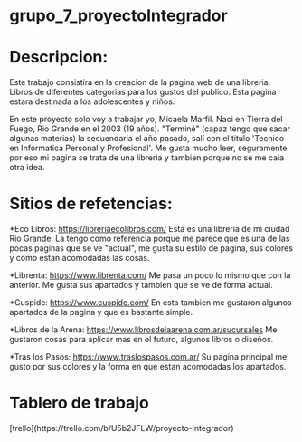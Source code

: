 # grupo_7_proyectoIntegrador
<h1>Descripcion: </h1> Este trabajo consistira en la creacion de la pagina web de una libreria. Libros de diferentes categorias para los gustos del publico.
Esta pagina estara destinada a los adolescentes y niños.

En este proyecto solo voy a trabajar yo, Micaela Marfil.
Naci en Tierra del Fuego, Rio Grande en el 2003 (19 años). "Terminé" (capaz tengo que sacar algunas materias) la secuendaria el año pasado, salí con el titulo 'Tecnico en Informatica Personal y Profesional'.
Me gusta mucho leer, seguramente por eso mi pagina se trata de una libreria y tambien porque no se me caia otra idea.



<h1> Sitios de refetencias: </h1>

*Eco Libros: https://libreriaecolibros.com/
Esta es una libreria de mi ciudad Rio Grande. La tengo como referencia porque me parece que es una de las pocas paginas que se ve "actual", me gusta su estilo de pagina, sus colores y como estan acomodadas las cosas.

*Librenta: https://www.librenta.com/
Me pasa un poco lo mismo que con la anterior. Me gusta sus apartados y tambien que se ve de forma actual.

*Cuspide: https://www.cuspide.com/
En esta tambien me gustaron algunos apartados de la pagina y que es bastante simple.

*Libros de la Arena: https://www.librosdelaarena.com.ar/sucursales
Me gustaron cosas para aplicar mas en el futuro, algunos libros o diseños.

*Tras los Pasos: https://www.traslospasos.com.ar/
Su pagina principal me gusto por sus colores y la forma en que estan acomodadas los apartados.

<h1> Tablero de trabajo </h1>
[trello](https://trello.com/b/U5b2JFLW/proyecto-integrador)
